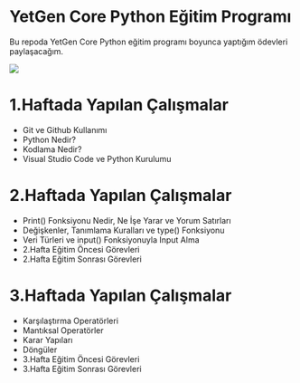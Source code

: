 # YetGen Core Python Eğitim Programı 

Bu repoda YetGen Core Python eğitim programı boyunca yaptığım ödevleri paylaşacağım.

<img src="https://yetkingencler.com/wp-content/uploads/2021/12/jump.png">

# 1.Haftada Yapılan Çalışmalar
- Git ve Github Kullanımı
- Python Nedir?
- Kodlama Nedir?
- Visual Studio Code ve Python Kurulumu

# 2.Haftada Yapılan Çalışmalar 
- Print() Fonksiyonu Nedir, Ne İşe Yarar ve Yorum Satırları
- Değişkenler, Tanımlama Kuralları ve type() Fonksiyonu
- Veri Türleri ve input() Fonksiyonuyla Input Alma
- 2.Hafta Eğitim Öncesi Görevleri
- 2.Hafta Eğitim Sonrası Görevleri
# 3.Haftada Yapılan Çalışmalar
- Karşılaştırma Operatörleri
- Mantıksal Operatörler
- Karar Yapıları 
- Döngüler
- 3.Hafta Eğitim Öncesi Görevleri
- 3.Hafta Eğitim Sonrası Görevleri
